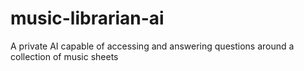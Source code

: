 # music-librarian-ai
A private AI capable of accessing and answering questions around a collection of music sheets
